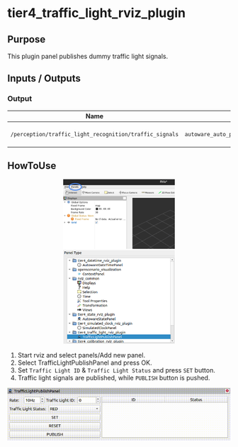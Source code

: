 # tier4_traffic_light_rviz_plugin

## Purpose

This plugin panel publishes dummy traffic light signals.

## Inputs / Outputs

### Output

| Name                                                    | Type                                                     | Description                   |
| ------------------------------------------------------- | -------------------------------------------------------- | ----------------------------- |
| `/perception/traffic_light_recognition/traffic_signals` | `autoware_auto_perception_msgs::msg::TrafficSignalArray` | Publish traffic light signals |

## HowToUse

<div align="center">
  <img src="images/select_panels.png" width=50%>
</div>
<div align="center">
  <img src="images/select_traffic_light_publish_panel.png" width=50%>
</div>

1. Start rviz and select panels/Add new panel.
2. Select TrafficLightPublishPanel and press OK.
3. Set `Traffic Light ID` & `Traffic Light Status` and press `SET` button.
4. Traffic light signals are published, while `PUBLISH` button is pushed.

<div align="center">
  <img src="images/traffic_light_publish_panel.gif">
</div>
